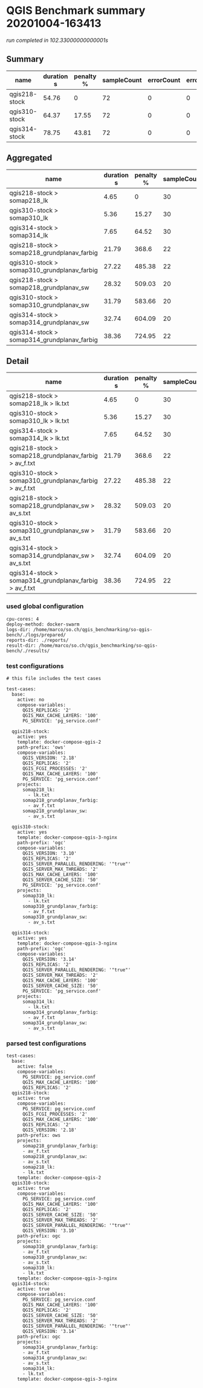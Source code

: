 # QGIS Benchmark summary 20201004-163413

_run completed in 102.33000000000001s_

## Summary
| name          |   duration s |   penalty % |   sampleCount |   errorCount |   errorPct |
|---------------|--------------|-------------|---------------|--------------|------------|
| qgis218-stock |        54.76 |        0    |            72 |            0 |          0 |
| qgis310-stock |        64.37 |       17.55 |            72 |            0 |          0 |
| qgis314-stock |        78.75 |       43.81 |            72 |            0 |          0 |

## Aggregated
| name                                        |   duration s |   penalty % |   sampleCount |   errorCount |   errorPct |
|---------------------------------------------|--------------|-------------|---------------|--------------|------------|
| qgis218-stock > somap218_lk                 |         4.65 |        0    |            30 |            0 |          0 |
| qgis310-stock > somap310_lk                 |         5.36 |       15.27 |            30 |            0 |          0 |
| qgis314-stock > somap314_lk                 |         7.65 |       64.52 |            30 |            0 |          0 |
| qgis218-stock > somap218_grundplanav_farbig |        21.79 |      368.6  |            22 |            0 |          0 |
| qgis310-stock > somap310_grundplanav_farbig |        27.22 |      485.38 |            22 |            0 |          0 |
| qgis218-stock > somap218_grundplanav_sw     |        28.32 |      509.03 |            20 |            0 |          0 |
| qgis310-stock > somap310_grundplanav_sw     |        31.79 |      583.66 |            20 |            0 |          0 |
| qgis314-stock > somap314_grundplanav_sw     |        32.74 |      604.09 |            20 |            0 |          0 |
| qgis314-stock > somap314_grundplanav_farbig |        38.36 |      724.95 |            22 |            0 |          0 |

## Detail
| name                                                   |   duration s |   penalty % |   sampleCount |   errorCount |   errorPct |   meanResTime |   medianResTime |   minResTime |   maxResTime |   pct1ResTime |   pct2ResTime |   pct3ResTime |   throughput |   receivedKBytesPerSec |   sentKBytesPerSec | dashboard                                                                                                   |
|--------------------------------------------------------|--------------|-------------|---------------|--------------|------------|---------------|-----------------|--------------|--------------|---------------|---------------|---------------|--------------|------------------------|--------------------|-------------------------------------------------------------------------------------------------------------|
| qgis218-stock > somap218_lk > lk.txt                   |         4.65 |        0    |            30 |            0 |          0 |       154.933 |           153   |           96 |          226 |         205.6 |        220.5  |           226 |     19.5312  |                530.081 |           7.96763  | ./results/mini-test/20201004-163413/qgis218-stock/somap218_lk/lk.txt/dashboard/index.html                   |
| qgis310-stock > somap310_lk > lk.txt                   |         5.36 |       15.27 |            30 |            0 |          0 |       178.633 |           120.5 |           82 |          747 |         387.4 |        710.7  |           747 |     17.8891  |                484.899 |           7.29772  | ./results/mini-test/20201004-163413/qgis310-stock/somap310_lk/lk.txt/dashboard/index.html                   |
| qgis314-stock > somap314_lk > lk.txt                   |         7.65 |       64.52 |            30 |            0 |          0 |       254.933 |           217.5 |          151 |          553 |         374.4 |        509    |           553 |     13.2159  |                358.15  |           5.39131  | ./results/mini-test/20201004-163413/qgis314-stock/somap314_lk/lk.txt/dashboard/index.html                   |
| qgis218-stock > somap218_grundplanav_farbig > av_f.txt |        21.79 |      368.6  |            22 |            0 |          0 |       990.318 |           810   |          395 |         1876 |        1797.3 |       1866.85 |          1876 |      3.35673 |                530.921 |           1.43042  | ./results/mini-test/20201004-163413/qgis218-stock/somap218_grundplanav_farbig/av_f.txt/dashboard/index.html |
| qgis310-stock > somap310_grundplanav_farbig > av_f.txt |        27.22 |      485.38 |            22 |            0 |          0 |      1237.09  |          1001.5 |          724 |         2266 |        2239.5 |       2262.7  |          2266 |      2.94433 |                383.915 |           1.25468  | ./results/mini-test/20201004-163413/qgis310-stock/somap310_grundplanav_farbig/av_f.txt/dashboard/index.html |
| qgis218-stock > somap218_grundplanav_sw > av_s.txt     |        28.32 |      509.03 |            20 |            0 |          0 |      1416.2   |          1091.5 |          352 |         4219 |        3394.9 |       4180.15 |          4219 |      2.47985 |                888.931 |           1.03844  | ./results/mini-test/20201004-163413/qgis218-stock/somap218_grundplanav_sw/av_s.txt/dashboard/index.html     |
| qgis310-stock > somap310_grundplanav_sw > av_s.txt     |        31.79 |      583.66 |            20 |            0 |          0 |      1589.25  |          1115   |          377 |         4205 |        3810.6 |       4190.3  |          4205 |      2.31508 |                720.333 |           0.969441 | ./results/mini-test/20201004-163413/qgis310-stock/somap310_grundplanav_sw/av_s.txt/dashboard/index.html     |
| qgis314-stock > somap314_grundplanav_sw > av_s.txt     |        32.74 |      604.09 |            20 |            0 |          0 |      1637.15  |          1070   |          378 |         4178 |        3917.8 |       4168.65 |          4178 |      2.18651 |                680.314 |           0.915601 | ./results/mini-test/20201004-163413/qgis314-stock/somap314_grundplanav_sw/av_s.txt/dashboard/index.html     |
| qgis314-stock > somap314_grundplanav_farbig > av_f.txt |        38.36 |      724.95 |            22 |            0 |          0 |      1743.64  |          1783.5 |         1138 |         2413 |        2200.2 |       2383.6  |          2413 |      2.07312 |                270.305 |           0.883434 | ./results/mini-test/20201004-163413/qgis314-stock/somap314_grundplanav_farbig/av_f.txt/dashboard/index.html |

### used global configuration

```
cpu-cores: 4
deploy-method: docker-swarm
logs-dir: /home/marco/so.ch/qgis_benchmarking/so-qgis-bench/./logs/prepared/
reports-dir: ./reports/
result-dir: /home/marco/so.ch/qgis_benchmarking/so-qgis-bench/./results/

```
### test configurations

```
# this file includes the test cases

test-cases:
  base:
    active: no
    compose-variables:
      QGIS_REPLICAS: '2'
      QGIS_MAX_CACHE_LAYERS: '100'
      PG_SERVICE: 'pg_service.conf'

  qgis218-stock:
    active: yes
    template: docker-compose-qgis-2
    path-prefix: 'ows'
    compose-variables:
      QGIS_VERSION: '2.18'
      QGIS_REPLICAS: '2'
      QGIS_FCGI_PROCESSES: '2'
      QGIS_MAX_CACHE_LAYERS: '100'
      PG_SERVICE: 'pg_service.conf'
    projects:
      somap218_lk:
        - lk.txt
      somap218_grundplanav_farbig:
        - av_f.txt
      somap218_grundplanav_sw:
        - av_s.txt

  qgis310-stock:
    active: yes
    template: docker-compose-qgis-3-nginx
    path-prefix: 'ogc'
    compose-variables:
      QGIS_VERSION: '3.10'
      QGIS_REPLICAS: '2'
      QGIS_SERVER_PARALLEL_RENDERING: '"true"'
      QGIS_SERVER_MAX_THREADS: '2'
      QGIS_MAX_CACHE_LAYERS: '100'
      QGIS_SERVER_CACHE_SIZE: '50'
      PG_SERVICE: 'pg_service.conf'
    projects:
      somap310_lk:
        - lk.txt
      somap310_grundplanav_farbig:
        - av_f.txt
      somap310_grundplanav_sw:
        - av_s.txt

  qgis314-stock:
    active: yes
    template: docker-compose-qgis-3-nginx
    path-prefix: 'ogc'
    compose-variables:
      QGIS_VERSION: '3.14'
      QGIS_REPLICAS: '2'
      QGIS_SERVER_PARALLEL_RENDERING: '"true"'
      QGIS_SERVER_MAX_THREADS: '2'
      QGIS_MAX_CACHE_LAYERS: '100'
      QGIS_SERVER_CACHE_SIZE: '50'
      PG_SERVICE: 'pg_service.conf'
    projects:
      somap314_lk:
        - lk.txt
      somap314_grundplanav_farbig:
        - av_f.txt
      somap314_grundplanav_sw:
        - av_s.txt

```
### parsed test configurations

```
test-cases:
  base:
    active: false
    compose-variables:
      PG_SERVICE: pg_service.conf
      QGIS_MAX_CACHE_LAYERS: '100'
      QGIS_REPLICAS: '2'
  qgis218-stock:
    active: true
    compose-variables:
      PG_SERVICE: pg_service.conf
      QGIS_FCGI_PROCESSES: '2'
      QGIS_MAX_CACHE_LAYERS: '100'
      QGIS_REPLICAS: '2'
      QGIS_VERSION: '2.18'
    path-prefix: ows
    projects:
      somap218_grundplanav_farbig:
      - av_f.txt
      somap218_grundplanav_sw:
      - av_s.txt
      somap218_lk:
      - lk.txt
    template: docker-compose-qgis-2
  qgis310-stock:
    active: true
    compose-variables:
      PG_SERVICE: pg_service.conf
      QGIS_MAX_CACHE_LAYERS: '100'
      QGIS_REPLICAS: '2'
      QGIS_SERVER_CACHE_SIZE: '50'
      QGIS_SERVER_MAX_THREADS: '2'
      QGIS_SERVER_PARALLEL_RENDERING: '"true"'
      QGIS_VERSION: '3.10'
    path-prefix: ogc
    projects:
      somap310_grundplanav_farbig:
      - av_f.txt
      somap310_grundplanav_sw:
      - av_s.txt
      somap310_lk:
      - lk.txt
    template: docker-compose-qgis-3-nginx
  qgis314-stock:
    active: true
    compose-variables:
      PG_SERVICE: pg_service.conf
      QGIS_MAX_CACHE_LAYERS: '100'
      QGIS_REPLICAS: '2'
      QGIS_SERVER_CACHE_SIZE: '50'
      QGIS_SERVER_MAX_THREADS: '2'
      QGIS_SERVER_PARALLEL_RENDERING: '"true"'
      QGIS_VERSION: '3.14'
    path-prefix: ogc
    projects:
      somap314_grundplanav_farbig:
      - av_f.txt
      somap314_grundplanav_sw:
      - av_s.txt
      somap314_lk:
      - lk.txt
    template: docker-compose-qgis-3-nginx

```